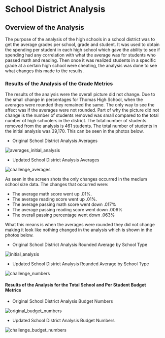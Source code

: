 # School District Analysis

## Overview of the Analysis
The purpose of the analysis of the high schools in a school district was to get the average grades per school, grade and student. It was used to obtain the spending per student in each high school which gave the ability to see if spending had any correlation with what the average was for students who passed math and reading. Then once it was realized students in a specific grade at a certain high school were cheating, the analysis was done to see what changes this made to the results. 

### Results of the Analysis of the Grade Metrics
The results of the analysis were the overall picture did not change. Due to the small change in percentages for Thomas High School, when the averages were rounded they remained the same. The only way to see the affect was if the averages were not rounded. Part of why the picture did not change is the number of students removed was small compared to the total number of high schoolers in the district. The total number of students removed from the analysis is 461 students. The total number of students in the initial analysis was 39,170. This can be seen in the photos below.

- Original School District Analysis Averages

![averages_initial_analysis](https://user-images.githubusercontent.com/105513491/175097709-5c22c0f8-7b10-4920-93ee-bb3466ea71ac.png)

- Updated School District Analysis Averages

![challenge_averages](https://user-images.githubusercontent.com/105513491/175097732-bd755b76-a9d3-4c73-9e90-585c495b0e80.png)

As seen in the screen shots the only changes occurred in the medium school size data. The changes that occurred were:

- The average math score went up .01%. 
- The average reading score went up .01%.
- The average passing math score went down .017%
- The average passing reading score went down .006%
- The overall passing percentage went down .063%

What this means is when the averages were rounded they did not change making it look like nothing changed in the analysis which is shown in the photos below. 

- Original School District Analysis Rounded Average by School Type

![initial_analysis](https://user-images.githubusercontent.com/105513491/175099795-0b053a20-46a5-4c0d-a792-33a12ebeb764.png)

- Updated School District Analysis Rounded Average by School Type

![challenge_numbers](https://user-images.githubusercontent.com/105513491/175099893-92332454-1023-4008-b210-cba34509b2fb.png)

#### Results of the Analysis for the Total School and Per Student Budget Metrics

- Original School District Analysis Budget Numbers

![original_budget_numbers](https://user-images.githubusercontent.com/105513491/175101663-a49a91e0-e55e-4aad-bda6-4beee487ba81.png)

- Updated School District Analysis Budget Numbers

![challenge_budget_numbers](https://user-images.githubusercontent.com/105513491/175101715-da042715-061a-464c-af9b-d2d0b834aec4.png)
